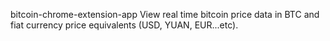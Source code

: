 bitcoin-chrome-extension-app
View real time bitcoin price data in BTC and fiat currency price equivalents (USD, YUAN, EUR...etc).

